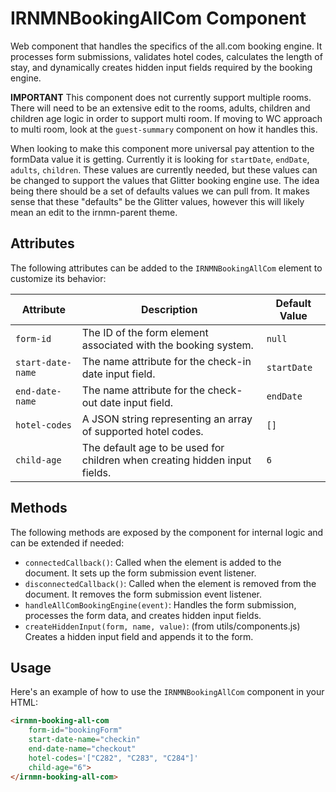 # IRNMNBookingAllCom Component

Web component that handles the specifics of the all.com booking engine. It processes form submissions, validates hotel codes, calculates the length of stay, and dynamically creates hidden input fields required by the booking engine.

**IMPORTANT**
This component does not currently support multiple rooms. There will need to be an extensive edit to the rooms, adults, children and children age logic in order to support multi room. If moving to WC approach to multi room, look at the `guest-summary` component on how it handles this.

When looking to make this component more universal pay attention to the formData value it is getting. Currently it is looking for `startDate`, `endDate`, `adults`, `children`. These values are currently needed, but these values can be changed to support the values that Glitter booking engine use. The idea being there should be a set of defaults values we can pull from. It makes sense that these "defaults" be the Glitter values, however this will likely mean an edit to the irnmn-parent theme.

## Attributes
The following attributes can be added to the `IRNMNBookingAllCom` element to customize its behavior:

| Attribute          | Description                                                                 | Default Value |
|--------------------|-----------------------------------------------------------------------------|---------------|
| `form-id`          | The ID of the form element associated with the booking system.              | `null`        |
| `start-date-name`  | The name attribute for the check-in date input field.                       | `startDate`   |
| `end-date-name`    | The name attribute for the check-out date input field.                      | `endDate`     |
| `hotel-codes`      | A JSON string representing an array of supported hotel codes.               | `[]`          |
| `child-age`        | The default age to be used for children when creating hidden input fields.  | `6`           |

## Methods
The following methods are exposed by the component for internal logic and can be extended if needed:

- `connectedCallback()`: Called when the element is added to the document. It sets up the form submission event listener.
- `disconnectedCallback()`: Called when the element is removed from the document. It removes the form submission event listener.
- `handleAllComBookingEngine(event)`: Handles the form submission, processes the form data, and creates hidden input fields.
- `createHiddenInput(form, name, value)`: (from utils/components.js) Creates a hidden input field and appends it to the form.

## Usage

Here's an example of how to use the `IRNMNBookingAllCom` component in your HTML:

```html
<irnmn-booking-all-com
    form-id="bookingForm"
    start-date-name="checkin"
    end-date-name="checkout"
    hotel-codes='["C282", "C283", "C284"]'
    child-age="6">
</irnmn-booking-all-com>
